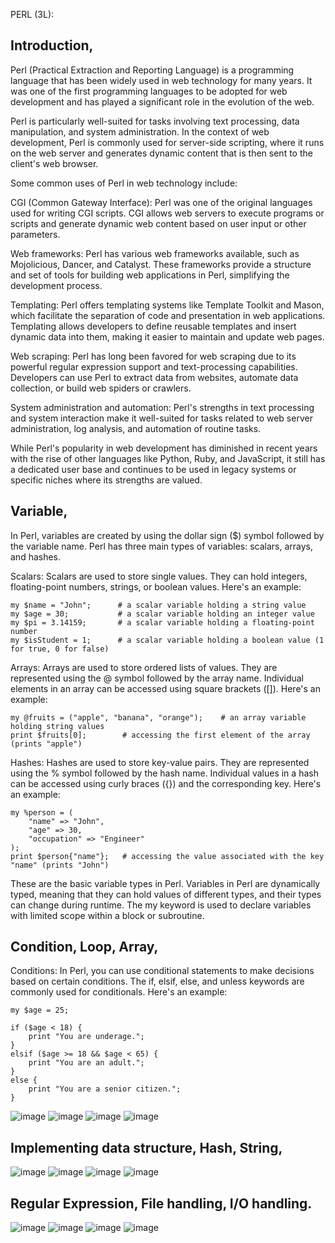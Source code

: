 
PERL (3L):
## Introduction,

Perl (Practical Extraction and Reporting Language) is a programming language that has been widely used in web technology for many years. It was one of the first programming languages to be adopted for web development and has played a significant role in the evolution of the web.

Perl is particularly well-suited for tasks involving text processing, data manipulation, and system administration. In the context of web development, Perl is commonly used for server-side scripting, where it runs on the web server and generates dynamic content that is then sent to the client's web browser.

Some common uses of Perl in web technology include:

CGI (Common Gateway Interface): Perl was one of the original languages used for writing CGI scripts. CGI allows web servers to execute programs or scripts and generate dynamic web content based on user input or other parameters.

Web frameworks: Perl has various web frameworks available, such as Mojolicious, Dancer, and Catalyst. These frameworks provide a structure and set of tools for building web applications in Perl, simplifying the development process.

Templating: Perl offers templating systems like Template Toolkit and Mason, which facilitate the separation of code and presentation in web applications. Templating allows developers to define reusable templates and insert dynamic data into them, making it easier to maintain and update web pages.

Web scraping: Perl has long been favored for web scraping due to its powerful regular expression support and text-processing capabilities. Developers can use Perl to extract data from websites, automate data collection, or build web spiders or crawlers.

System administration and automation: Perl's strengths in text processing and system interaction make it well-suited for tasks related to web server administration, log analysis, and automation of routine tasks.

While Perl's popularity in web development has diminished in recent years with the rise of other languages like Python, Ruby, and JavaScript, it still has a dedicated user base and continues to be used in legacy systems or specific niches where its strengths are valued.

## Variable, 


In Perl, variables are created by using the dollar sign ($) symbol followed by the variable name. Perl has three main types of variables: scalars, arrays, and hashes.

Scalars: Scalars are used to store single values. They can hold integers, floating-point numbers, strings, or boolean values. Here's an example:
```
my $name = "John";      # a scalar variable holding a string value
my $age = 30;           # a scalar variable holding an integer value
my $pi = 3.14159;       # a scalar variable holding a floating-point number
my $isStudent = 1;      # a scalar variable holding a boolean value (1 for true, 0 for false)

```
Arrays: Arrays are used to store ordered lists of values. They are represented using the @ symbol followed by the array name. Individual elements in an array can be accessed using square brackets ([]). Here's an example:
```
my @fruits = ("apple", "banana", "orange");    # an array variable holding string values
print $fruits[0];        # accessing the first element of the array (prints "apple")

```
Hashes: Hashes are used to store key-value pairs. They are represented using the % symbol followed by the hash name. Individual values in a hash can be accessed using curly braces ({}) and the corresponding key. Here's an example:
```
my %person = (
    "name" => "John",
    "age" => 30,
    "occupation" => "Engineer"
);
print $person{"name"};   # accessing the value associated with the key "name" (prints "John")

```
These are the basic variable types in Perl. Variables in Perl are dynamically typed, meaning that they can hold values of different types, and their types can change during runtime. The my keyword is used to declare variables with limited scope within a block or subroutine.


## Condition, Loop, Array,

Conditions:
In Perl, you can use conditional statements to make decisions based on certain conditions. The if, elsif, else, and unless keywords are commonly used for conditionals. Here's an example:
```
my $age = 25;

if ($age < 18) {
    print "You are underage.";
}
elsif ($age >= 18 && $age < 65) {
    print "You are an adult.";
}
else {
    print "You are a senior citizen.";
}
```
![image](https://github.com/pritamhazra21/WIT/assets/75198912/c0ba7b12-524b-4213-a52e-7296848646ec)
![image](https://github.com/pritamhazra21/WIT/assets/75198912/82de6a6f-236f-4922-9b09-28dcee5a58d4)
![image](https://github.com/pritamhazra21/WIT/assets/75198912/abe6552c-1c25-4b61-813f-e305cb9ccb82)
![image](https://github.com/pritamhazra21/WIT/assets/75198912/af84a5e3-68e3-4fd2-9f29-c8a92c2d0153)



## Implementing data structure, Hash, String,
![image](https://github.com/pritamhazra21/WIT/assets/75198912/3f99825e-0ab8-4653-8029-ee9c04912c32)
![image](https://github.com/pritamhazra21/WIT/assets/75198912/853757a6-8bbc-465a-b8a0-2f5014849997)
![image](https://github.com/pritamhazra21/WIT/assets/75198912/86d84427-8513-4f1f-a889-f1fc44503565)
![image](https://github.com/pritamhazra21/WIT/assets/75198912/a9fe35ed-bb28-4d8e-bcb3-f90d8c4ddd7b)




## Regular Expression, File handling, I/O handling.
![image](https://github.com/pritamhazra21/WIT/assets/75198912/b6746f43-db10-4bc3-90ad-d9ebff852881)
![image](https://github.com/pritamhazra21/WIT/assets/75198912/1585525c-de8c-44aa-a987-a051238629fb)
![image](https://github.com/pritamhazra21/WIT/assets/75198912/8666196d-3717-4935-95a3-bf9a794a4b78)
![image](https://github.com/pritamhazra21/WIT/assets/75198912/d1525a40-d0fd-456e-aa73-09166eaa2f0a)
